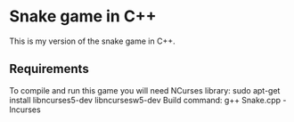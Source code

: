 # Snake game in C++
This is my version of the snake game in C++.

## Requirements

To compile and run this game you will need NCurses library: sudo apt-get install libncurses5-dev libncursesw5-dev
Build command: g++ Snake.cpp -lncurses
